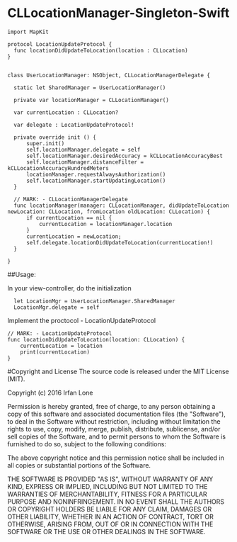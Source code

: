 # CLLocationManager-Singleton-Swift


    import MapKit

    protocol LocationUpdateProtocol {
      func locationDidUpdateToLocation(location : CLLocation)
    }


    class UserLocationManager: NSObject, CLLocationManagerDelegate {
    
      static let SharedManager = UserLocationManager()
    
      private var locationManager = CLLocationManager()
    
      var currentLocation : CLLocation?
    
      var delegate : LocationUpdateProtocol!
    
      private override init () {
          super.init()
          self.locationManager.delegate = self
          self.locationManager.desiredAccuracy = kCLLocationAccuracyBest
          self.locationManager.distanceFilter = kCLLocationAccuracyHundredMeters
          locationManager.requestAlwaysAuthorization()
          self.locationManager.startUpdatingLocation()
      }
    
      // MARK: - CLLocationManagerDelegate
      func locationManager(manager: CLLocationManager, didUpdateToLocation newLocation: CLLocation, fromLocation oldLocation: CLLocation) {
          if currentLocation == nil {
              currentLocation = locationManager.location
          }
          currentLocation = newLocation;
          self.delegate.locationDidUpdateToLocation(currentLocation!)
      }
    
    }

##Usage:

In your view-controller, do the initialization

      let LocationMgr = UserLocationManager.SharedManager
      LocationMgr.delegate = self

Implement the proctocol - LocationUpdateProtocol
    
    // MARK: - LocationUpdateProtocol
    func locationDidUpdateToLocation(location: CLLocation) {
        currentLocation = location
        print(currentLocation)
    }
    
    
#Copyright and License
The source code is released under the MIT License (MIT).

Copyright (c) 2016 Irfan Lone

Permission is hereby granted, free of charge, to any person obtaining a copy
of this software and associated documentation files (the "Software"), to deal
in the Software without restriction, including without limitation the rights
to use, copy, modify, merge, publish, distribute, sublicense, and/or sell
copies of the Software, and to permit persons to whom the Software is
furnished to do so, subject to the following conditions:

The above copyright notice and this permission notice shall be included in all
copies or substantial portions of the Software.

THE SOFTWARE IS PROVIDED "AS IS", WITHOUT WARRANTY OF ANY KIND, EXPRESS OR
IMPLIED, INCLUDING BUT NOT LIMITED TO THE WARRANTIES OF MERCHANTABILITY,
FITNESS FOR A PARTICULAR PURPOSE AND NONINFRINGEMENT. IN NO EVENT SHALL THE
AUTHORS OR COPYRIGHT HOLDERS BE LIABLE FOR ANY CLAIM, DAMAGES OR OTHER
LIABILITY, WHETHER IN AN ACTION OF CONTRACT, TORT OR OTHERWISE, ARISING FROM,
OUT OF OR IN CONNECTION WITH THE SOFTWARE OR THE USE OR OTHER DEALINGS IN THE
SOFTWARE.
